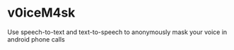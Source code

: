 # v0iceM4sk
Use speech-to-text and text-to-speech to anonymously mask your voice in android phone calls
